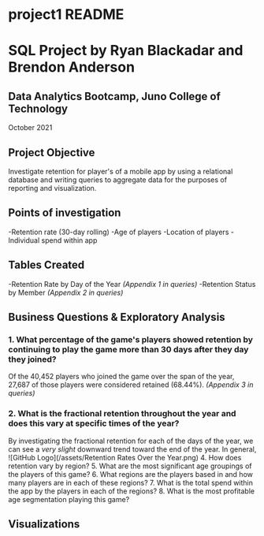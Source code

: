# project1 README

# SQL Project by Ryan Blackadar and Brendon Anderson
## Data Analytics Bootcamp, Juno College of Technology
October 2021

## Project Objective
Investigate retention for player's of a mobile app by using a relational database and writing queries to aggregate data for the purposes of reporting and visualization.

## Points of investigation
-Retention rate (30-day rolling)
-Age of players
-Location of players
-Individual spend within app

## Tables Created
-Retention Rate by Day of the Year *(Appendix 1 in queries)*
-Retention Status by Member *(Appendix 2 in queries)*

## Business Questions & Exploratory Analysis
### 1. What percentage of the game's players showed retention by continuing to play the game more than 30 days after they day they joined?
Of the 40,452 players who joined the game over the span of the year, 27,687 of those players were considered retained (68.44%). *(Appendix 3 in queries)*

### 2. What is the fractional retention throughout the year and does this vary at specific times of the year?
By investigating the fractional retention for each of the days of the year, we can see a *very slight* downward trend toward the end of the year. In general, 
![GitHub Logo](/assets/Retention Rates Over the Year.png)
4. How does retention vary by region?
5. What are the most significant age groupings of the players of this game?
6. What regions are the players based in and how many players are in each of these regions?
7. What is the total spend within the app by the players in each of the regions?
8. What is the most profitable age segmentation playing this game?

## Visualizations
